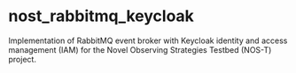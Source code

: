 # nost_rabbitmq_keycloak
Implementation of RabbitMQ event broker with Keycloak identity and access management (IAM) for the Novel Observing Strategies Testbed (NOS-T) project.
